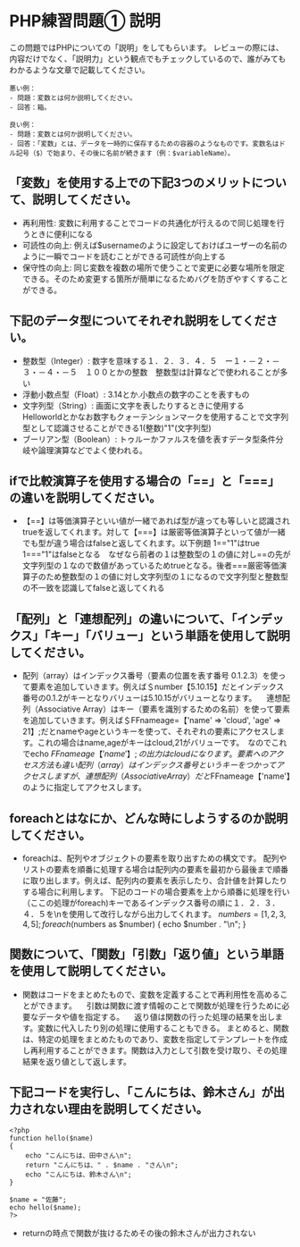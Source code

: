 # PHP練習問題① 説明
この問題ではPHPについての「説明」をしてもらいます。
レビューの際には、内容だけでなく、「説明力」という観点でもチェックしているので、誰がみてもわかるような文章で記載してください。

```
悪い例：
- 問題：変数とは何か説明してください。
- 回答：箱。

良い例：
- 問題：変数とは何か説明してください。
- 回答：「変数」とは、データを一時的に保存するための容器のようなものです。変数名はドル記号（$）で始まり、その後に名前が続きます（例：$variableName）。
```

## 「変数」を使用する上での下記3つのメリットについて、説明してください。
- 再利用性: 変数に利用することでコードの共通化が行えるので同じ処理を行うときに便利になる
- 可読性の向上: 例えば$usernameのように設定しておけばユーザーの名前のように一瞬でコードを読むことができる可読性が向上する
- 保守性の向上: 同じ変数を複数の場所で使うことで変更に必要な場所を限定できる。そのため変更する箇所が簡単になるためバグを防ぎやすくすることができる。

## 下記のデータ型についてそれぞれ説明をしてください。
- 整数型（Integer）: 数字を意味する１．２．３．４．５　ー１・－２・－３・－４・－５　１００とかの整数　整数型は計算などで使われることが多い
- 浮動小数点型（Float）: 3.14とか.小数点の数字のことを表すもの
- 文字列型（String）: 画面に文字を表したりするときに使用する　Helloworldとかなお数字もクォーテンションマークを使用することで文字列型として認識させることができる1(整数)"1"(文字列型)
- ブーリアン型（Boolean）: トゥルーかファルスを値を表すデータ型条件分岐や論理演算などでよく使われる。

## ifで比較演算子を使用する場合の「==」と「===」の違いを説明してください。
- 【==】は等価演算子といい値が一緒であれば型が違っても等しいと認識されtrueを返してくれます。対して【===】は厳密等価演算子といって値が一緒でも型が違う場合はfalseと返してくれます。以下例題
1=="1"はtrue　1==="1"はfalseとなる　なぜなら前者の１は整数型の１の値に対し==の先が文字列型の１なので数値があっているためtrueとなる。後者===厳密等価演算子のため整数型の１の値に対し文字列型の１になるので文字列型と整数型の不一致を認識してfalseと返してくれる

## 「配列」と「連想配列」の違いについて、「インデックス」「キー」「バリュー」という単語を使用して説明してください。
- 配列（array）はインデックス番号（要素の位置を表す番号 0.1.2.3）を使って要素を追加していきます。例えば＄number【5.10.15】だとインデックス番号の0.1.2がキーとなりバリューは5.10.15がバリューとなります。
　連想配列（Associative Array）はキー（要素を識別するための名前）を使って要素を追加していきます。例えば＄FFnameage=【'name' => 'cloud', 'age' => 21】;だとnameやageというキーを使って、それぞれの要素にアクセスします。これの場合はname,ageがキーはcloud,21がバリューです。　なのでこれでecho $FFnameage【'name'】;の出力はcloudになります。
要素へのアクセス方法も違い配列（array）はインデックス番号というキーをつかってアクセスしますが、連想配列（Associative Array）だと$FFnameage【'name'】のように指定してアクセスします。

## foreachとはなにか、どんな時にしようするのか説明してください。
- foreachは、配列やオブジェクトの要素を取り出すための構文です。
配列やリストの要素を順番に処理する場合は配列内の要素を最初から最後まで順番に取り出します。例えば、配列内の要素を表示したり、合計値を計算したりする場合に利用します。
下記のコードの場合要素を上から順番に処理を行い（ここの処理がforeach)キーであるインデックス番号の順に１．２．３．４．５を\nを使用して改行しながら出力してくれます。
$numbers = [1, 2, 3, 4, 5];
foreach ($numbers as $number) {
    echo $number . "\n";
}


## 関数について、「関数」「引数」「返り値」という単語を使用して説明してください。
- 関数はコードをまとめたもので、変数を定義することで再利用性を高めることができます。
　引数は関数に渡す情報のことで関数が処理を行うために必要なデータや値を指定する。
　返り値は関数の行った処理の結果を出します。変数に代入したり別の処理に使用することもできる。
まとめると、関数は、特定の処理をまとめたものであり、変数を指定してテンプレートを作成し再利用することができます。関数は入力として引数を受け取り、その処理結果を返り値として返します。

## 下記コードを実行し、「こんにちは、鈴木さん」が出力されない理由を説明してください。
```
<?php
function hello($name)
{
    echo "こんにちは、田中さん\n";
    return "こんにちは、" . $name . "さん\n";
    echo "こんにちは、鈴木さん\n";
}

$name = "佐藤";
echo hello($name);
?>
```
- returnの時点で関数が抜けるためその後の鈴木さんが出力されない